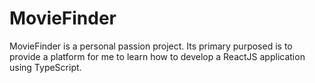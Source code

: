 # MovieFinder

MovieFinder is a personal passion project. Its primary purposed is to provide a platform for me to learn how to develop a ReactJS application using TypeScript.
